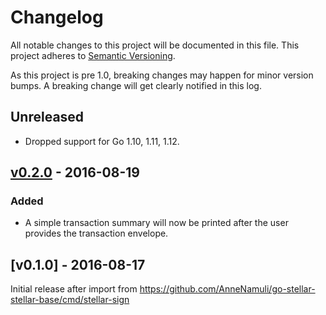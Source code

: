# Changelog

All notable changes to this project will be documented in this
file.  This project adheres to [Semantic Versioning](http://semver.org/).

As this project is pre 1.0, breaking changes may happen for minor version
bumps.  A breaking change will get clearly notified in this log.

## Unreleased

- Dropped support for Go 1.10, 1.11, 1.12.

## [v0.2.0] - 2016-08-19

### Added

- A simple transaction summary will now be printed after the user provides the transaction envelope.

## [v0.1.0] - 2016-08-17

Initial release after import from https://github.com/AnneNamuli/go-stellar-stellar-base/cmd/stellar-sign

[Unreleased]: https://github.com/AnneNamuli/go-stellar/compare/stellar-sign-v0.2.0...master
[v0.2.0]: https://github.com/AnneNamuli/go-stellar/compare/stellar-sign-v0.1.0...v0.2.0

